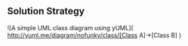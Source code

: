 ## Solution Strategy

![A simple UML class diagram using yUML]( http://yuml.me/diagram/nofunky/class/[Class A]->[Class B] )